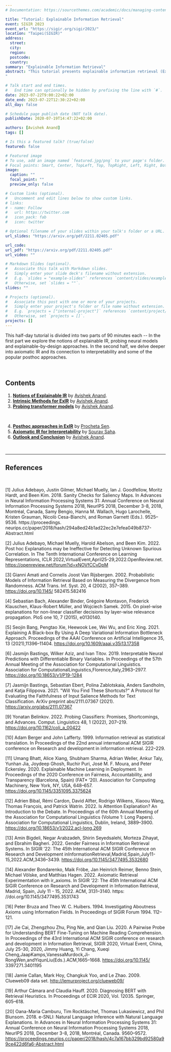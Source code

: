 ```yaml
---
# Documentation: https://sourcethemes.com/academic/docs/managing-content/

title: "Tutorial: Explainable Information Retrieval"
event: SIGIR 2023
event_url: "https://sigir.org/sigir2023/"
location: "Taipei(SIGIR)"
address:
  street:
  city:
  region:
  postcode:
  country:
summary: "Explainable Information Retrieval"
abstract: "This tutorial presents explainable information retrieval (ExIR), an emerging area focused on fostering responsible and trustworthy deployment of machine learning systems in the context of information retrieval. As the field has rapidly evolved in the past 4-5 years, numerous approaches have been proposed that focus on different access modes, stakeholders, and model development stages. This tutorial aims to introduce IR-centric notions, classification, and evaluation styles in ExIR, while focusing on IR-specific tasks such as ranking, text classification, and learning-to-rank systems. We will delve into method families and their adaptations to IR, extensively covering post-hoc methods, axiomatic and probing approaches, and recent advances in interpretability-by-design approaches. We will also discuss ExIR applications for different stakeholders, such as researchers, practitioners, and end-users, in contexts like web search, patent and legal search, and high-stakes decision-making tasks. To facilitate practical understanding, we will provide a hands-on session on applying ExIR methods, reducing the entry barrier for students, researchers, and practitioners alike.
"

# Talk start and end times.
#   End time can optionally be hidden by prefixing the line with `#`.
date: 2023-07-22T9:00:22+02:00
date_end: 2023-07-22T12:30:22+02:00
all_day: false

# Schedule page publish date (NOT talk date).
publishDate: 2020-07-19T14:47:22+02:00

authors: [Avishek Anand]
tags: []

# Is this a featured talk? (true/false)
featured: false

# Featured image
# To use, add an image named `featured.jpg/png` to your page's folder.
# Focal points: Smart, Center, TopLeft, Top, TopRight, Left, Right, BottomLeft, Bottom, BottomRight.
image:
  caption: ""
  focal_point: ""
  preview_only: false

# Custom links (optional).
#   Uncomment and edit lines below to show custom links.
# links:
# - name: Follow
#   url: https://twitter.com
#   icon_pack: fab
#   icon: twitter

# Optional filename of your slides within your talk's folder or a URL.
url_slides: "https://arxiv.org/pdf/2211.02405.pdf"

url_code:
url_pdf: "https://arxiv.org/pdf/2211.02405.pdf"
url_video: ""

# Markdown Slides (optional).
#   Associate this talk with Markdown slides.
#   Simply enter your slide deck's filename without extension.
#   E.g. `slides = "example-slides"` references `content/slides/example-slides.md`.
#   Otherwise, set `slides = ""`.
slides: ""

# Projects (optional).
#   Associate this post with one or more of your projects.
#   Simply enter your project's folder or file name without extension.
#   E.g. `projects = ["internal-project"]` references `content/project/deep-learning/index.md`.
#   Otherwise, set `projects = []`.
projects: []
---
```

This half-day tutorial is divided into two parts of 90 minutes each -- In the first part we explore the notions of explainable IR, probing neural models and explainable-by-design approaches. In the second half, we delve deeper into axiomatic IR and its connection to interpretability and some of the popular posthoc approaches. 

<br>

## Contents

 1. **[Notions of Explainable IR](https://arxiv.org/pdf/2211.02405.pdf)** by [Avishek Anand](http://www.avishekanand.com). 
 2. **[Intrinsic Methods for ExIR](https://arxiv.org/pdf/2211.02405.pdf)** by [Avishek Anand](http://www.avishekanand.com). 
 3. **[Probing transformer models](https://arxiv.org/pdf/2211.02405.pdf)** by [Avishek Anand](http://www.avishekanand.com). 

<br>    

4. **[Posthoc approaches in ExIR](https://arxiv.org/pdf/2211.02405.pdf)** by [Procheta Sen](https://procheta.github.io/sprocheta/). 
5. **[Axiomatic IR for Interpretability](https://arxiv.org/pdf/2211.02405.pdf)** by [Sourav Saha](https://souravsaha.github.io). 
6. **[Outlook and Conclusion](https://arxiv.org/pdf/2211.02405.pdf)** by [Avishek Anand](https://www.avishekanand.com). 


<br>


---
## References

<br>

[1] Julius Adebayo, Justin Gilmer, Michael Muelly, Ian J. Goodfellow, Moritz Hardt, and Been Kim. 2018. Sanity Checks for Saliency Maps. In Advances in Neural Information Processing Systems 31: Annual Conference on Neural Information Processing Systems 2018, NeurIPS 2018, December 3-8, 2018, Montréal, Canada, Samy Bengio, Hanna M. Wallach, Hugo Larochelle, Kristen Grauman, Nicolò Cesa-Bianchi, and Roman Garnett (Eds.). 9525–9536. https://proceedings. neurips.cc/paper/2018/hash/294a8ed24b1ad22ec2e7efea049b8737- Abstract.html

[2] Julius Adebayo, Michael Muelly, Harold Abelson, and Been Kim. 2022. Post hoc Explanations may be Ineffective for Detecting Unknown Spurious Correlation. In The Tenth International Conference on Learning Representations, ICLR 2022,VirtualEvent,April25-29,2022.OpenReview.net. https://openreview.net/forum?id=xNOVfCCvDpM

[3] Gianni Amati and Cornelis Joost Van Rijsbergen. 2002. Probabilistic Models of Information Retrieval Based on Measuring the Divergence from Randomness. ACM Trans. Inf. Syst. 20, 4 (2002), 357–389. https://doi.org/10.1145/ 582415.582416

[4] Sebastian Bach, Alexander Binder, Grégoire Montavon, Frederick Klauschen, Klaus-Robert Müller, and Wojciech Samek. 2015. On pixel-wise explanations for non-linear classifier decisions by layer-wise relevance propagation. PloS one 10, 7 (2015), e0130140.

[5] Seojin Bang, Pengtao Xie, Heewook Lee, Wei Wu, and Eric Xing. 2021. Explaining A Black-box By Using A Deep Variational Information Bottleneck Approach. Proceedings of the AAAI Conference on Artificial Intelligence 35, 13 (2021),11396–11404. https://doi.org/10.1609/aaai.v35i13.17358

[6] Jasmijn Bastings, Wilker Aziz, and Ivan Titov. 2019. Interpretable Neural Predictions with Differentiable Binary Variables. In Proceedings of the 57th Annual Meeting of the Association for Computational Linguistics. Association for ComputationalLinguistics,Florence,Italy,2963–2977. https://doi.org/10.18653/v1/P19-1284

[7] Jasmijn Bastings, Sebastian Ebert, Polina Zablotskaia, Anders Sandholm, and Katja Filippova. 2021. "Will You Find These Shortcuts?" A Protocol for Evaluating the Faithfulness of Input Salience Methods for Text Classification. ArXiv preprint abs/2111.07367 (2021). https://arxiv.org/abs/2111.07367



[9] Yonatan Belinkov. 2022. Probing Classifiers: Promises, Shortcomings, and Advances. Comput. Linguistics 48, 1 (2022), 207–219. https://doi.org/10.1162/coli_a_00422

[10] Adam Berger and John Lafferty. 1999. Information retrieval as statistical translation. In Proceedings of the 22nd annual international ACM SIGIR conference on Research and development in information retrieval. 222–229.

[11] Umang Bhatt, Alice Xiang, Shubham Sharma, Adrian Weller, Ankur Taly, Yunhan Jia, Joydeep Ghosh, Ruchir Puri, José M. F. Moura, and Peter Eckersley. 2020. Explainable Machine Learning in Deployment. In Proceedings of the 2020 Conference on Fairness, Accountability, and Transparency (Barcelona, Spain) (FAT* ’20). Association for Computing Machinery, New York, NY, USA, 648–657. https://doi.org/10.1145/3351095.3375624

[12] Adrien Bibal, Rémi Cardon, David Alfter, Rodrigo Wilkens, Xiaoou Wang, Thomas François, and Patrick Watrin. 2022. Is Attention Explanation? An Introduction to the Debate. In Proceedings of the 60th Annual Meeting of the Association for Computational Linguistics (Volume 1: Long Papers). Association for Computational Linguistics, Dublin, Ireland, 3889–3900. https://doi.org/10.18653/v1/2022.acl-long.269

[13] Amin Bigdeli, Negar Arabzadeh, Shirin Seyedsalehi, Morteza Zihayat, and Ebrahim Bagheri. 2022. Gender Fairness in Information Retrieval Systems. In SIGIR ’22: The 45th International ACM SIGIR Conference on Research and Development inInformationRetrieval,Madrid,Spain,July11-15,2022.ACM,3436–3439. https://doi.org/10.1145/3477495.3532680

[14] Alexander Bondarenko, Maik Fröbe, Jan Heinrich Reimer, Benno Stein, Michael Völske, and Matthias Hagen. 2022. Axiomatic Retrieval Experimentation with ir_axioms. In SIGIR ’22: The 45th International ACM SIGIR Conference on Research and Development in Information Retrieval, Madrid, Spain, July 11 - 15, 2022. ACM, 3131–3140. https: //doi.org/10.1145/3477495.3531743



[16] Peter Bruza and Theo W. C. Huibers. 1994. Investigating Aboutness Axioms using Information Fields. In Proceedings of SIGIR Forum 1994. 112–121.

[17] Jie Cai, Zhengzhou Zhu, Ping Nie, and Qian Liu. 2020. A Pairwise Probe for Understanding BERT Fine-Tuning on Machine Reading Comprehension. In Proceedings of the 43rd International ACM SIGIR conference on research and development in Information Retrieval, SIGIR 2020, Virtual Event, China, July 25-30, 2020, Jimmy Huang, Yi Chang, Xueqi Cheng,JaapKamps,VanessaMurdock,Ji-RongWen,andYiqunLiu(Eds.).ACM,1665–1668. https://doi.org/10.1145/ 3397271.3401195

[18] Jamie Callan, Mark Hoy, Changkuk Yoo, and Le Zhao. 2009. Clueweb09 data set. http://lemurproject.org/clueweb09/

[19] Arthur Câmara and Claudia Hauff. 2020. Diagnosing BERT with Retrieval Heuristics. In Proceedings of ECIR 2020,
Vol. 12035. Springer, 605–618.

[20] Oana-Maria Camburu, Tim Rocktäschel, Thomas Lukasiewicz, and Phil Blunsom. 2018. e-SNLI: Natural Language
Inference with Natural Language Explanations. In Advances in Neural Information Processing Systems 31: Annual Conference on Neural Information Processing Systems 2018, NeurIPS 2018, December 3-8, 2018, Montréal, Canada. 9560–9572. https://proceedings.neurips.cc/paper/2018/hash/4c7a167bb329bd92580a99ce422d6fa6-Abstract.html

